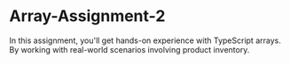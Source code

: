 # Array-Assignment-2
In this assignment, you'll get hands-on experience with TypeScript arrays. By working with real-world scenarios involving product inventory.
